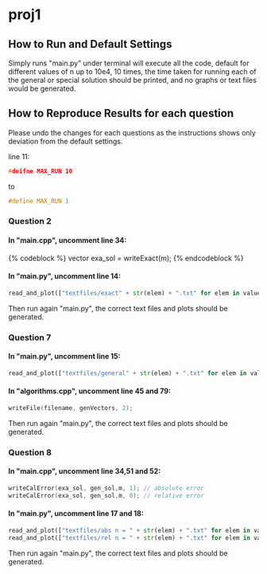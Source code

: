 # proj1

## How to Run and Default Settings

Simply runs "main.py" under terminal will execute all the code, default for different values of n up to 10e4, 10 times, the time taken for running each of the general or special solution should be printed, and no graphs or text files would be generated.

## How to Reproduce Results for each question
Please undo the changes for each questions as the instructions shows only deviation from the default settings. 


line 11:
```c++
#deifne MAX_RUN 10 
```

to

```c++
#define MAX_RUN 1
```

### Question 2
#### In "main.cpp", uncomment line 34:
{% codeblock %}
vector<double> exa_sol = writeExact(m);
{% endcodeblock %}
#### In "main.py", uncomment line 14:

```python
read_and_plot(["textfiles/exact" + str(elem) + ".txt" for elem in values],"exact solution")
```

Then run again "main.py", the correct text files and plots should be generated.

### Question 7

#### In "main.py", uncomment line 15:

```python
read_and_plot(["textfiles/general" + str(elem) + ".txt" for elem in values, "textfiles/special" + str(elem) + ".txt" for elem in values"],"Solutions to Poissons Equation")
```

#### In "algorithms.cpp", uncomment line 45 and 79:

```c++
writeFile(filename, genVectors, 2);
```

Then run again "main.py", the correct text files and plots should be generated.
### Question 8

#### In "main.cpp", uncomment line 34,51 and 52:

```c++
writeCalError(exa_sol, gen_sol,m, 1); // absolute error
writeCalError(exa_sol, gen_sol,m, 0); // relative error
```

#### In "main.py", uncomment line 17 and 18:

```python
read_and_plot(["textfiles/abs n = " + str(elem) + ".txt" for elem in values],"Absolute logarithm of errors")
read_and_plot(["textfiles/rel n = " + str(elem) + ".txt" for elem in values],"Relative logarithm of errors")
```
Then run again "main.py", the correct text files and plots should be generated.

